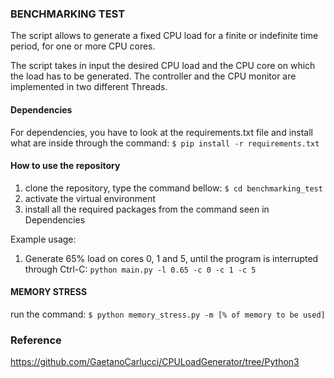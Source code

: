 ### BENCHMARKING TEST
The script allows to generate a fixed CPU load for a finite or indefinite time period, for one or more CPU cores.

The script takes in input the desired CPU load and the CPU core on which the load has to be generated. The controller and
the CPU monitor are implemented in two different Threads.

#### Dependencies
For dependencies, you have to look at the requirements.txt file and install what are inside through the command:
`$ pip install -r requirements.txt`


#### How to use the repository

1. clone the repository, type the command bellow: `$ cd benchmarking_test`
2. activate the virtual environment
3. install all the required packages from the command seen in Dependencies

Example usage:
1. Generate 65% load on cores 0, 1 and 5, until the program is interrupted through Ctrl-C:
`python main.py -l 0.65 -c 0 -c 1 -c 5`
   
#### MEMORY STRESS
run the command: `$ python memory_stress.py -m [% of memory to be used]`

### Reference

https://github.com/GaetanoCarlucci/CPULoadGenerator/tree/Python3